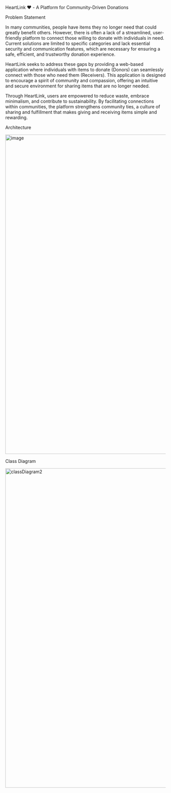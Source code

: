 HeartLink ❤️ - A Platform for Community-Driven Donations

Problem Statement

In many communities, people have items they no longer need that could greatly benefit others. However, there is often a lack of a streamlined, user-friendly platform to connect those willing to donate with individuals in need. Current solutions are limited to specific categories and lack essential security and communication features, which are necessary for ensuring a safe, efficient, and trustworthy donation experience.

HeartLink seeks to address these gaps by providing a web-based application where individuals with items to donate (Donors) can seamlessly connect with those who need them (Receivers). This application is designed to encourage a spirit of community and compassion, offering an intuitive and secure environment for sharing items that are no longer needed.

Through HeartLink, users are empowered to reduce waste, embrace minimalism, and contribute to sustainability. By facilitating connections within communities, the platform strengthens community ties, a culture of sharing and fulfillment that makes giving and receiving items simple and rewarding.

Architecture

<img width="1000" alt="image" src="https://github.com/user-attachments/assets/da694265-c8f9-4b4c-b946-2570044158c9">

Class Diagram

<img width="1000" alt="classDiagram2" src="https://github.com/user-attachments/assets/9b254595-aad8-4262-b746-193ffef8cb0c">


